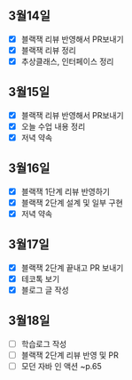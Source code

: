 ## 3월14일

- [x] 블랙잭 리뷰 반영해서 PR보내기
- [x] 블랙잭 리뷰 정리
- [x] 추상클래스, 인터페이스 정리

## 3월15일

- [x] 블랙잭 리뷰 반영해서 PR보내기
- [x] 오늘 수업 내용 정리
- [x] 저녁 약속

## 3월16일

- [x] 블랙잭 1단계 리뷰 반영하기
- [x] 블랙잭 2단계 설계 및 일부 구현
- [x] 저녁 약속

## 3월17일

- [x] 블랙잭 2단계 끝내고 PR 보내기
- [x] 테코톡 보기
- [x] 블로그 글 작성

## 3월18일
- [ ] 학습로그 작성
- [ ] 블랙잭 2단계 리뷰 반영 및 PR
- [ ] 모던 자바 인 액션 ~p.65
